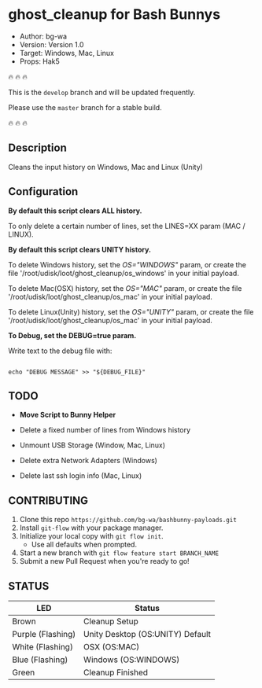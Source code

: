 # ghost_cleanup for Bash Bunnys

* Author: bg-wa
* Version: Version 1.0
* Target: Windows, Mac, Linux
* Props: Hak5

:fire: :fire: :fire:  

This is the `develop` branch and will be updated frequently.  

Please use the `master` branch for a stable build.

:fire: :fire: :fire:

## Description

Cleans the input history on Windows, Mac and Linux (Unity)

## Configuration

**By default this script clears ALL history.**  

To only delete a certain number of lines, set the LINES=XX param (MAC / LINUX).

**By default this script clears UNITY history.**

To delete Windows history, set the *OS="WINDOWS"* param, or create the file '/root/udisk/loot/ghost_cleanup/os_windows' in your initial payload.

To delete Mac(OSX) history, set the *OS="MAC"* param, or create the file '/root/udisk/loot/ghost_cleanup/os_mac' in your initial payload.

To delete Linux(Unity) history, set the *OS="UNITY"* param, or create the file '/root/udisk/loot/ghost_cleanup/os_mac' in your initial payload.

**To Debug, set the DEBUG=true param.**

Write text to the debug file with:

```

echo "DEBUG MESSAGE" >> "${DEBUG_FILE}"

```

## TODO

* **Move Script to Bunny Helper**

* Delete a fixed number of lines from Windows history

* Unmount USB Storage (Window, Mac, Linux)

* Delete extra Network Adapters (Windows)

* Delete last ssh login info (Mac, Linux)

## CONTRIBUTING

1. Clone this repo `https://github.com/bg-wa/bashbunny-payloads.git`
2. Install `git-flow` with your package manager.
3. Initialize your local copy with `git flow init`.
    * Use all defaults when prompted.
4. Start a new branch with `git flow feature start BRANCH_NAME`
5. Submit a new Pull Request when you're ready to go!

## STATUS

| LED                | Status                                       |
| ------------------ | -------------------------------------------- |
| Brown              | Cleanup Setup                                |
| Purple (Flashing)  | Unity Desktop (OS:UNITY) Default             |
| White (Flashing)   | OSX (OS:MAC)                                 |
| Blue (Flashing)    | Windows (OS:WINDOWS)                         |
| Green              | Cleanup Finished                             |